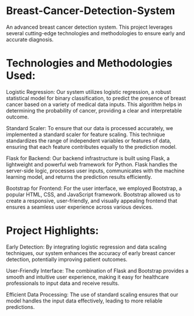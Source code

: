 # Breast-Cancer-Detection-System
An advanced breast cancer detection system. This project leverages several cutting-edge technologies and methodologies to ensure early and accurate diagnosis.
# Technologies and Methodologies Used:
Logistic Regression: Our system utilizes logistic regression, a robust statistical model for binary classification, to predict the presence of breast cancer based on a variety of medical data inputs. This algorithm helps in determining the probability of cancer, providing a clear and interpretable outcome.

Standard Scaler: To ensure that our data is processed accurately, we implemented a standard scaler for feature scaling. This technique standardizes the range of independent variables or features of data, ensuring that each feature contributes equally to the prediction model.

Flask for Backend: Our backend infrastructure is built using Flask, a lightweight and powerful web framework for Python. Flask handles the server-side logic, processes user inputs, communicates with the machine learning model, and returns the prediction results efficiently.

Bootstrap for Frontend: For the user interface, we employed Bootstrap, a popular HTML, CSS, and JavaScript framework. Bootstrap allowed us to create a responsive, user-friendly, and visually appealing frontend that ensures a seamless user experience across various devices.

# Project Highlights:
Early Detection: By integrating logistic regression and data scaling techniques, our system enhances the accuracy of early breast cancer detection, potentially improving patient outcomes.

User-Friendly Interface: The combination of Flask and Bootstrap provides a smooth and intuitive user experience, making it easy for healthcare professionals to input data and receive results.

Efficient Data Processing: The use of standard scaling ensures that our model handles the input data effectively, leading to more reliable predictions.
